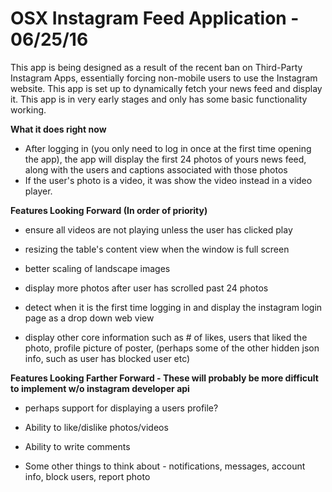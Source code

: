 OSX Instagram Feed Application - 06/25/16  
==============

This app is being designed as a result of the recent ban on Third-Party Instagram Apps, essentially forcing non-mobile users to use the Instagram website.  This app is set up to dynamically fetch your news feed and display it.  This app is in very early stages and only has some basic functionality working.  

**What it does right now**

- After logging in (you only need to log in once at the first time opening the app), the app will display the first 24 photos of yours news feed, along with the users and captions associated with those photos
- If the user's photo is a video, it was show the video instead in a video player.


**Features Looking Forward (In order of priority)**

- ensure all videos are not playing unless the user has clicked play

- resizing the table's content view when the window is full screen

- better scaling of landscape images

- display more photos after user has scrolled past 24 photos

- detect when it is the first time logging in and display the instagram login page as a drop down web view

- display other core information such as # of likes, users that liked the photo, profile picture of poster, (perhaps some of the other hidden json info, such as user has blocked user etc)

**Features Looking Farther Forward - These will probably be more difficult to implement w/o instagram developer api**

- perhaps support for displaying a users profile?

- Ability to like/dislike photos/videos

- Ability to write comments

- Some other things to think about - notifications, messages, account info, block users, report photo